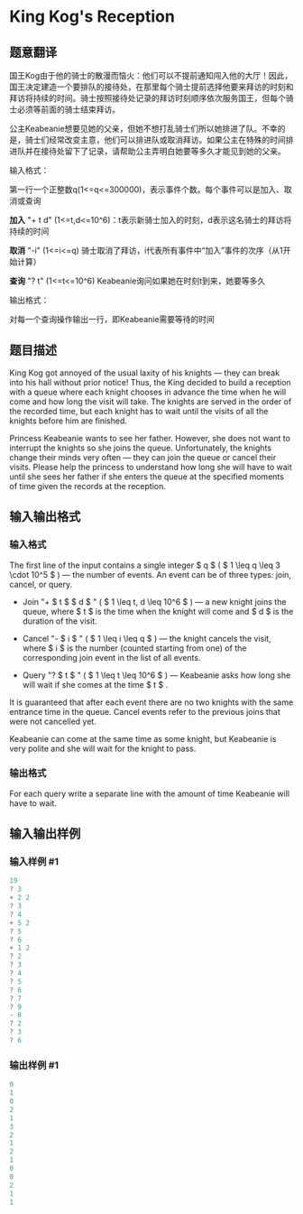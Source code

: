 # King Kog&#039;s Reception

## 题意翻译

国王Kog由于他的骑士的散漫而恼火：他们可以不提前通知闯入他的大厅！因此，国王决定建造一个要排队的接待处，在那里每个骑士提前选择他要来拜访的时刻和拜访将持续的时间。骑士按照接待处记录的拜访时刻顺序依次服务国王，但每个骑士必须等前面的骑士结束拜访。

公主Keabeanie想要见她的父亲，但她不想打乱骑士们所以她排进了队。不幸的是，骑士们经常改变主意，他们可以排进队或取消拜访。如果公主在特殊的时间排进队并在接待处留下了记录，请帮助公主弄明白她要等多久才能见到她的父亲。

输入格式：

第一行一个正整数q(1<=q<=300000)，表示事件个数。每个事件可以是加入、取消或查询

**加入** "+ t d" (1<=t,d<=10^6)：t表示新骑士加入的时刻，d表示这名骑士的拜访将持续的时间

**取消** "-i" (1<=i<=q) 骑士取消了拜访，i代表所有事件中“加入”事件的次序（从1开始计算）

**查询** "? t" (1<=t<=10^6) Keabeanie询问如果她在时刻t到来，她要等多久

输出格式：

对每一个查询操作输出一行，即Keabeanie需要等待的时间

## 题目描述

King Kog got annoyed of the usual laxity of his knights — they can break into his hall without prior notice! Thus, the King decided to build a reception with a queue where each knight chooses in advance the time when he will come and how long the visit will take. The knights are served in the order of the recorded time, but each knight has to wait until the visits of all the knights before him are finished.

Princess Keabeanie wants to see her father. However, she does not want to interrupt the knights so she joins the queue. Unfortunately, the knights change their minds very often — they can join the queue or cancel their visits. Please help the princess to understand how long she will have to wait until she sees her father if she enters the queue at the specified moments of time given the records at the reception.

## 输入输出格式

### 输入格式

The first line of the input contains a single integer $ q $ ( $ 1 \leq q \leq 3 \cdot 10^5 $ ) — the number of events. An event can be of three types: join, cancel, or query.

- Join "+ $ t $ $ d $ " ( $ 1 \leq t, d \leq 10^6 $ ) — a new knight joins the queue, where $ t $ is the time when the knight will come and $ d $ is the duration of the visit.

- Cancel "- $ i $ " ( $ 1 \leq i \leq q $ ) — the knight cancels the visit, where $ i $ is the number (counted starting from one) of the corresponding join event in the list of all events.

- Query "? $ t $ " ( $ 1 \leq t \leq 10^6 $ ) — Keabeanie asks how long she will wait if she comes at the time $ t $ .

It is guaranteed that after each event there are no two knights with the same entrance time in the queue. Cancel events refer to the previous joins that were not cancelled yet.

Keabeanie can come at the same time as some knight, but Keabeanie is very polite and she will wait for the knight to pass.

### 输出格式

For each query write a separate line with the amount of time Keabeanie will have to wait.

## 输入输出样例

### 输入样例 #1

```cpp
19
? 3
+ 2 2
? 3
? 4
+ 5 2
? 5
? 6
+ 1 2
? 2
? 3
? 4
? 5
? 6
? 7
? 9
- 8
? 2
? 3
? 6

```
### 输出样例 #1

```cpp
0
1
0
2
1
3
2
1
2
1
0
0
2
1
1

```

